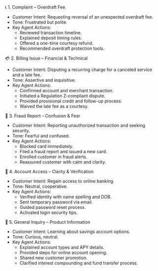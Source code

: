 
📞 1. Complaint – Overdraft Fee
* Customer Intent: Requesting reversal of an unexpected overdraft fee.
* Tone: Frustrated but polite.
* Key Agent Actions:
    * Reviewed transaction timeline.
    * Explained deposit timing rules.
    * Offered a one-time courtesy refund.
    * Recommended overdraft protection tools.

💳 2. Billing Issue – Financial & Technical
* Customer Intent: Disputing a recurring charge for a canceled service and a late fee.
* Tone: Assertive and inquisitive.
* Key Agent Actions:
    * Confirmed account and merchant transaction.
    * Initiated a Regulation Z-compliant dispute.
    * Provided provisional credit and follow-up process.
    * Waived the late fee as a courtesy.

🚨 3. Fraud Report – Confusion & Fear
* Customer Intent: Reporting unauthorized transaction and seeking security.
* Tone: Fearful and confused.
* Key Agent Actions:
    * Blocked card immediately.
    * Filed a fraud report and issued a new card.
    * Enrolled customer in fraud alerts.
    * Reassured customer with calm and clarity.

🔐 4. Account Access – Clarity & Verification
* Customer Intent: Regain access to online banking.
* Tone: Neutral, cooperative.
* Key Agent Actions:
    * Verified identity with name spelling and DOB.
    * Sent temporary password via email.
    * Guided password reset process.
    * Activated login security tips.

🏦 5. General Inquiry – Product Information
* Customer Intent: Learning about savings account options.
* Tone: Curious, neutral.
* Key Agent Actions:
    * Explained account types and APY details.
    * Provided steps for online account opening.
    * Shared new customer promotion.
    * Clarified interest compounding and fund transfer process.
